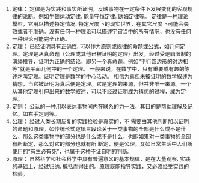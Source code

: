1. 定律：
定律是为实践和事实所证明，反映事物在一定条件下发展变化的客观规律的论断。例如牛顿运动定律. 能量守恒定律. 欧姆定律等。
定律是一种理论模型，它用以描述特定情况. 特定尺度下的现实世界，在其它尺度下可能会失效或者不准确。没有任何一种理论可以描述宇宙当中的所有情况，也没有任何一种理论可能完全正确。
2. 定理：
已经证明具有正确性. 可以作为原则或规律的命题或公式，如几何定理。定理是从真命题（公理或其他已被证明的定理）出发，经过受逻辑限制的演绎推导，证明为正确的结论，即另一个真命题。例如“平行四边形的对边相等”就是平面几何中的一个定理。
一般来说，在数学中，只有重要或有趣的陈述才叫定理。证明定理是数学的中心活动。
相信为真但未被证明的数学叙述为猜想，当它被证明为真后便是定理。它是定理的来源，但并非唯一来源。一个从其他定理引伸出来的数学叙述，可以不经过证明成为猜想的过程，成为定理。
3. 定则：
公认的一种用以表达事物间内在联系的力一法，其目的是帮助理解及记忆。如右手定则等。
4. 公理：
经过人类长期反复的实践检验是真实的，不
需要由其他判断加以证明的命题和原理。如传统形式逻辑三段论关于一类事物的全部是什么或不是什么，那么这类事物中的部分也是什么或不是什么，也即如果对一类事物的全部有所断定，那么对它的部分也就有所
断定，便是公理。又如日常生活中人们所使用的“有生必有死”，也属于这种不证自明的判断。
5. 原理：
自然科学和社会科学中具有普遍意义的基本规律，是在大量观察. 实践的基础上，经过归纳. 概括而得出的。原理既能指导实践，又必须经受实践的检验。